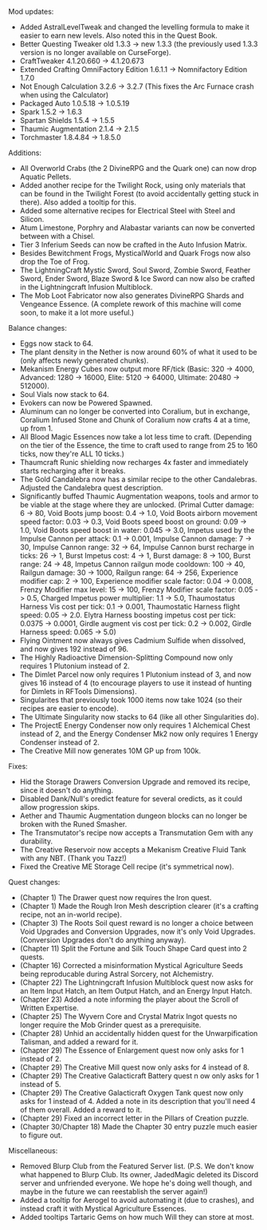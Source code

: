 Mod updates:

- Added AstralLevelTweak and changed the levelling formula to make it easier to earn new levels. Also noted this in the Quest Book.
- Better Questing Tweaker old 1.3.3 -> new 1.3.3 (the previously used 1.3.3 version is no longer available on CurseForge).
- CraftTweaker 4.1.20.660 -> 4.1.20.673
- Extended Crafting OmniFactory Edition 1.6.1.1 -> Nomnifactory Edition 1.7.0
- Not Enough Calculation 3.2.6 -> 3.2.7 (This fixes the Arc Furnace crash when using the Calculator)
- Packaged Auto 1.0.5.18 -> 1.0.5.19
- Spark 1.5.2 -> 1.6.3
- Spartan Shields 1.5.4 -> 1.5.5
- Thaumic Augmentation 2.1.4 -> 2.1.5
- Torchmaster 1.8.4.84 -> 1.8.5.0



Additions:

- All Overworld Crabs (the 2 DivineRPG and the Quark one) can now drop Aquatic Pellets.
- Added another recipe for the Twilight Rock, using only materials that can be found in the Twilight Forest (to avoid accidentally getting stuck in there). Also added a tooltip for this.
- Added some alternative recipes for Electrical Steel with Steel and Silicon.
- Atum Limestone, Porphry and Alabastar variants can now be converted between with a Chisel.
- Tier 3 Inferium Seeds can now be crafted in the Auto Infusion Matrix.
- Besides Bewitchment Frogs, MysticalWorld and Quark Frogs now also drop the Toe of Frog.
- The LightningCraft Mystic Sword, Soul Sword, Zombie Sword, Feather Sword, Ender Sword, Blaze Sword & Ice Sword can now also be crafted in the Lightningcraft Infusion Multiblock.
- The Mob Loot Fabricator now also generates DivineRPG Shards and Vengeance Essence. (A complete rework of this machine will come soon, to make it a lot more useful.)



Balance changes:

- Eggs now stack to 64.
- The plant density in the Nether is now around 60% of what it used to be (only affects newly generated chunks).
- Mekanism Energy Cubes now output more RF/tick (Basic: 320 -> 4000, Advanced: 1280 -> 16000, Elite: 5120 -> 64000, Ultimate: 20480 -> 512000).
- Soul Vials now stack to 64.
- Evokers can now be Powered Spawned.
- Aluminum can no longer be converted into Coralium, but in exchange, Coralium Infused Stone and Chunk of Coralium now crafts 4 at a time, up from 1.
- All Blood Magic Essences now take a lot less time to craft. (Depending on the tier of the Essence, the time to craft used to range from 25 to 160 ticks, now they're ALL 10 ticks.)
- Thaumcraft Runic shielding now recharges 4x faster and immediately starts recharging after it breaks.
- The Gold Candalebra now has a similar recipe to the other Candalebras. Adjusted the Candalebra quest description.
- Significantly buffed Thaumic Augmentation weapons, tools and armor to be viable at the stage where they are unlocked. (Primal Cutter damage: 6 -> 80, Void Boots jump boost: 0.4 -> 1.0, Void Boots airborn movement speed factor: 0.03 -> 0.3, Void Boots speed boost on ground: 0.09 -> 1.0, Void Boots speed boost in water: 0.045 -> 3.0, Impetus used by the Impulse Cannon per attack: 0.1 -> 0.001, Impulse Cannon damage: 7 -> 30, Impulse Cannon range: 32 -> 64, Impulse Cannon burst recharge in ticks: 26 -> 1, Burst Impetus cost: 4 -> 1, Burst damage: 8 -> 100, Burst range: 24 -> 48, Impetus Cannon railgun mode cooldown: 100 -> 40, Railgun damage: 30 -> 1000, Railgun range: 64 -> 256, Experience modifier cap: 2 -> 100, Experience modifier scale factor: 0.04 -> 0.008, Frenzy Modifier max level: 15 -> 100, Frenzy Modifier scale factor: 0.05 -> 0.5, Charged Impetus power multiplier: 1.1 -> 5.0, Thaumostatus Harness Vis cost per tick: 0.1 -> 0.001, Thaumostatic Harness flight speed: 0.05 -> 2.0. Elytra Harness boosting impetus cost per tick: 0.0375 -> 0.0001, Girdle augment vis cost per tick: 0.2 -> 0.002, Girdle Harness speed: 0.065 -> 5.0)
- Flying Ointment now always gives Cadmium Sulfide when dissolved, and now gives 192 instead of 96.
- The Highly Radioactive Dimension-Splitting Compound now only requires 1 Plutonium instead of 2.
- The Dimlet Parcel now only requires 1 Plutonium instead of 3, and now gives 16 instead of 4 (to encourage players to use it instead of hunting for Dimlets in RFTools Dimensions).
- Singularites that previously took 1000 items now take 1024 (so their recipes are easier to encode).
- The Ultimate Singularity now stacks to 64 (like all other Singularities do).
- The ProjectE Energy Condenser now only requires 1 Alchemical Chest instead of 2, and the Energy Condenser Mk2 now only requires 1 Energy Condenser instead of 2.
- The Creative Mill now generates 10M GP up from 100k.



Fixes:

- Hid the Storage Drawers Conversion Upgrade and removed its recipe, since it doesn't do anything.
- Disabled Dank/Null's oredict feature for several oredicts, as it could allow progression skips.
- Aether and Thaumic Augmentation dungeon blocks can no longer be broken with the Runed Smasher.
- The Transmutator's recipe now accepts a Transmutation Gem with any durability.
- The Creative Reservoir now accepts a Mekanism Creative Fluid Tank with any NBT. (Thank you Tazz!)
- Fixed the Creative ME Storage Cell recipe (it's symmetrical now).



Quest changes:

- (Chapter 1) The Drawer quest now requires the Iron quest.
- (Chapter 1) Made the Rough Iron Mesh description clearer (it's a crafting recipe, not an in-world recipe).
- (Chapter 3) The Roots Soil quest reward is no longer a choice between Void Upgrades and Conversion Upgrades, now it's only Void Upgrades. (Conversion Upgrades don't do anything anyway).
- (Chapter 11) Split the Fortune and Silk Touch Shape Card quest into 2 quests.
- (Chapter 16) Corrected a misinformation Mystical Agriculture Seeds being reproducable during Astral Sorcery, not Alchemistry.
- (Chapter 22) The Lightningcraft Infusion Multiblock quest now asks for an Item Input Hatch, an Item Output Hatch, and an Energy Input Hatch.
- (Chapter 23) Added a note informing the player about the Scroll of Written Expertise.
- (Chapter 25) The Wyvern Core and Crystal Matrix Ingot quests no longer require the Mob Grinder quest as a prerequisite.
- (Chapter 28) Unhid an accidentally hidden quest for the Unwarpification Talisman, and added a reward for it.
- (Chapter 29) The Essence of Enlargement quest now only asks for 1 instead of 2.
- (Chapter 29) The Creative Mill quest now only asks for 4 instead of 8.
- (Chapter 29) The Creative Galacticraft Battery quest n ow only asks for 1 instead of 5.
- (Chapter 29) The Creative Galacticraft Oxygen Tank quest now only asks for 1 instead of 4. Added a note in its description that you'll need 4 of them overall. Added a reward to it.
- (Chapter 29) Fixed an incorrect letter in the Pillars of Creation puzzle.
- (Chapter 30/Chapter 18) Made the Chapter 30 entry puzzle much easier to figure out.



Miscellaneous:

- Removed Blurp Club from the Featured Server list. (P.S. We don't know what happened to Blurp Club. Its owner, JadedMagic deleted its Discord server and unfriended everyone. We hope he's doing well though, and maybe in the future we can reestablish the server again!)
- Added a tooltip for Aerogel to avoid automating it (due to crashes), and instead craft it with Mystical Agriculture Essences.
- Added tooltips Tartaric Gems on how much Will they can store at most.
